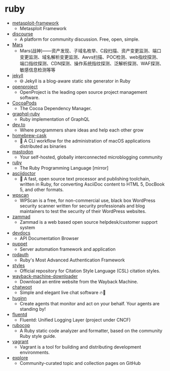 # ruby
- [metasploit-framework](https://github.com/rapid7/metasploit-framework)
  - Metasploit Framework
- [discourse](https://github.com/discourse/discourse)
  - A platform for community discussion. Free, open, simple.
- [Mars](https://github.com/TideSec/Mars)
  - Mars(战神)——资产发现、子域名枚举、C段扫描、资产变更监测、端口变更监测、域名解析变更监测、Awvs扫描、POC检测、web指纹探测、端口指纹探测、CDN探测、操作系统指纹探测、泛解析探测、WAF探测、敏感信息检测等等
- [jekyll](https://github.com/jekyll/jekyll)
  - 🌐 Jekyll is a blog-aware static site generator in Ruby
- [openproject](https://github.com/opf/openproject)
  - OpenProject is the leading open source project management software.
- [CocoaPods](https://github.com/CocoaPods/CocoaPods)
  - The Cocoa Dependency Manager.
- [graphql-ruby](https://github.com/rmosolgo/graphql-ruby)
  - Ruby implementation of GraphQL
- [dev.to](https://github.com/thepracticaldev/dev.to)
  - Where programmers share ideas and help each other grow
- [homebrew-cask](https://github.com/Homebrew/homebrew-cask)
  - 🍻 A CLI workflow for the administration of macOS applications distributed as binaries
- [mastodon](https://github.com/tootsuite/mastodon)
  - Your self-hosted, globally interconnected microblogging community
- [ruby](https://github.com/ruby/ruby)
  - The Ruby Programming Language [mirror]
- [asciidoctor](https://github.com/asciidoctor/asciidoctor)
  - 💎 A fast, open source text processor and publishing toolchain, written in Ruby, for converting AsciiDoc content to HTML 5, DocBook 5, and other formats.
- [wpscan](https://github.com/wpscanteam/wpscan)
  - WPScan is a free, for non-commercial use, black box WordPress security scanner written for security professionals and blog maintainers to test the security of their WordPress websites.
- [zammad](https://github.com/zammad/zammad)
  - Zammad is a web based open source helpdesk/customer support system
- [devdocs](https://github.com/freeCodeCamp/devdocs)
  - API Documentation Browser
- [puppet](https://github.com/puppetlabs/puppet)
  - Server automation framework and application
- [rodauth](https://github.com/jeremyevans/rodauth)
  - Ruby's Most Advanced Authentication Framework
- [styles](https://github.com/citation-style-language/styles)
  - Official repository for Citation Style Language (CSL) citation styles.
- [wayback-machine-downloader](https://github.com/hartator/wayback-machine-downloader)
  - Download an entire website from the Wayback Machine.
- [chatwoot](https://github.com/chatwoot/chatwoot)
  - Simple and elegant live chat software 🔥💬
- [huginn](https://github.com/huginn/huginn)
  - Create agents that monitor and act on your behalf. Your agents are standing by!
- [fluentd](https://github.com/fluent/fluentd)
  - Fluentd: Unified Logging Layer (project under CNCF)
- [rubocop](https://github.com/rubocop-hq/rubocop)
  - A Ruby static code analyzer and formatter, based on the community Ruby style guide.
- [vagrant](https://github.com/hashicorp/vagrant)
  - Vagrant is a tool for building and distributing development environments.
- [explore](https://github.com/github/explore)
  - Community-curated topic and collection pages on GitHub
